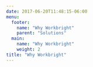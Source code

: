 ```yaml
---
date: 2017-06-20T11:48:15-06:00
menu:
  footer:
    name: "Why Workbright"
    parent: "Solutions"
  main:
    name: "Why Workbright"
    weight: 2
title: "Why Workbright"
---
```



